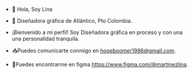 - 👋 Hola, Soy Lina 
- 👀 Diseñadora gráfica de Atlántico, Pto Colombia.
- ¡Bienvenido a mi perfil! Soy Diseñadora gráfica en proceso y con una una personalidad tranquila.

- 📥Puedes comunicarte conmigo en hopeboomer1986@gmail.com.
- 📱Puedes encontrarme en figma https://www.figma.com/@martinezlina.
